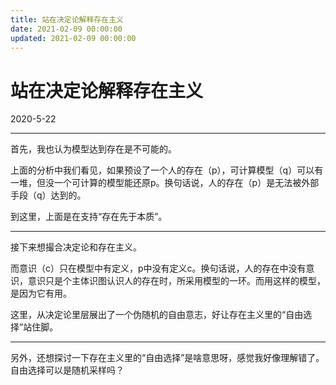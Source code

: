 ```yaml
---
title: 站在决定论解释存在主义
date: 2021-02-09 00:00:00
updated: 2021-02-09 00:00:00
---
```


# 站在决定论解释存在主义

2020-5-22

---
首先，我也认为模型达到存在是不可能的。

上面的分析中我们看见，如果预设了一个人的存在（p），可计算模型（q）可以有一堆，但没一个可计算的模型能还原p。换句话说，人的存在（p）是无法被外部手段（q）达到的。

到这里，上面是在支持“存在先于本质”。

---
接下来想撮合决定论和存在主义。

而意识（c）只在模型中有定义，p中没有定义c。换句话说，人的存在中没有意识，意识只是个主体识图认识人的存在时，所采用模型的一环。而用这样的模型，是因为它有用。

这里，从决定论里层展出了一个伪随机的自由意志，好让存在主义里的“自由选择”站住脚。

---

另外，还想探讨一下存在主义里的“自由选择”是啥意思呀，感觉我好像理解错了。自由选择可以是随机采样吗？

